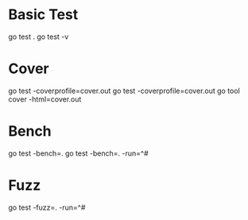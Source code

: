# Basic Test
go test .
go test -v

# Cover
go test -coverprofile=cover.out
go test -coverprofile=cover.out
go tool cover -html=cover.out

# Bench
go test -bench=.
go test -bench=. -run=^#

# Fuzz
go test -fuzz=. -run=^#
